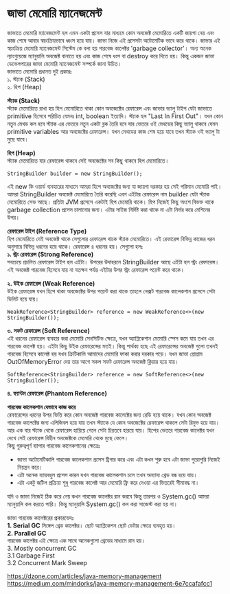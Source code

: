 # জাভা মেমোরি ম্যানেজমেন্ট          
জাভাতে মেমোরি ম্যানেজমেন্ট হল এমন একটা প্রসেস যার মাধ্যমে কোন অবজেক্ট  মেমোরিতে একটি জায়গা নেয় এবং কাজ শেষে আবার স্বয়ংক্রিয়ভাবে ধ্বংস হয়ে যায়। জাভা নিজে এই প্রসেসটা অটোমেটিক ভাবে করে থাকে। জাভার এই স্বয়ংক্রিয় মেমোরি ম্যানেজমেন্ট সিস্টেম কে বলা হয়  গারবেজ কালেক্টর 'garbage collector'।  অন্য অনেক ল্যাংগুয়েজে ম্যানুয়ালি অবজেক্ট বানাতে হয় এবং কাজ শেষে ধংস বা destroy করে দিতে হয়। কিন্তু একজন জাভা ডেভেলপারের জাভা মেমোরি ম্যানেজমেন্ট সম্পর্কে জানা উচিত।  
জাভাতে মেমোরি প্রধানত দুই প্রকারঃ      
১. স্ট্যাক (Stack)    
২. হিপ (Heap)    

**স্ট্যাক (Stack)**       
স্ট্যাক মেমোরিতে রাখা হয় হিপ মেমোরিতে থাকা কোন অবজেক্টের রেফারেন্স এবং জাভার ভ্যালু টাইপ যেটা জাভাতে primitive হিসেবে পরিচিত যেমনঃ int, boolean ইত্যাদি। স্ট্যাক হল "Last In First Out"। যখন কোন নতুন মেথড কল হবে স্ট্যাক এর ভেতরে নতুন একটা ব্লক তৈরি হবে যার ভেতরে ওই মেথডের কিছু ভ্যালু থাকবে যেমন primitive variables আর অবজেক্টের রেফারেন্স। যখন মেথডের কাজ শেষ হয়ে যাবে তখন স্ট্যাক ওই ভ্যালু টা মুছে যাবে। 

**হিপ (Heap)**    
স্ট্যাক মেমোরিতে যার রেফারেন্স থাকবে সেই অবজেক্টের সব কিছু থাকবে হিপ মেমোরিতে।   
```
StringBuilder builder = new StringBuilder();
```              
এই new কি ওয়ার্ড ব্যবহারের মাধ্যমে আমরা হিপে অবজেক্টের জন্য যা জায়গা দরকার হয় সেই পরিমান মেমোরি পাই। আমরা StringBuilder অবজেক্ট মেমোরিতে তৈরি করেছি এবগ এইটার রেফারেন্স নাম builder যেটা স্ট্যাক মেমোরিতে সেভ আছে।  প্রতিটা JVM প্রসেসে একটাই হিপ মেমোরি থাকে। হিপ নিজেই কিছু অংশে বিভক্ত থাকে garbage collection প্রসেস চালানোর জন্য। এটার সাইজ নির্দিষ্ট করা থাকে না এটা নির্ভর করে মেশিনের উপর। 


**রেফারেন্স টাইপ (Reference Type)**   
হিপ মেমোরিতে যেই অবজেক্ট থাকে সেগুলোর রেফারেন্স থাকে স্ট্যাক মেমোরিতে। এই রেফারেন্স বিভিন্ন কাজের ধরন অনুসারে বিভিন্ন ধরনের হয়ে থাকে। রেফারেন্স ৪ ধরনের হয়। সেগুলো হলঃ         
**১. স্ট্রং রেফারেন্স (Strong Reference)**       
সবচেয়ে প্রচলিত রেফারেন্স টাইপ হল এইটা। উপরের উদাহরনে  StringBuilder আছে এইটা হল স্ট্রং রেফারেন্স। এই অবজেক্ট গারবেজ হিসেবে যায় না যতক্ষন পর্যন্ত এইটার উপর স্ট্রং রেফারেন্স পয়েন্ট করে থাকে।       

**২. উইক রেফারেন্স (Weak Reference)**      
উইক রেফারেন্স যখন হিপে থাকা অবজেক্টের উপর পয়েন্ট করা থাকে তাহলে নেক্সট গারবেজ কালেকশান প্রসেসে সেটা ডিলিট হয়ে যায়।       
```
WeakReference<StringBuilder> reference = new WeakReference<>(new StringBuilder());
```

**৩. সফট রেফারেন্স (Soft Reference)**      
এই ধরনের রেফারেন্স ব্যবহার করা মেমোরি সেনসিটিভ ক্ষেত্রে, যখন অ্যাপ্লিকেশান মেমোরি স্পেস কমে যায় তখন এর গারবেজ কালেক্ট হয়। এইটা কিছু উইক রেফারেন্সের মতই। কিন্তু পার্থক্য হছে এই রেফারেন্সের অবজেক্ট গুলো তখনই গারবেজ হিসেবে কালেক্ট হয় যখন ক্রিটিকালি আমাদের মেমোরি ফাকা করার দরকার পড়ে। যখন জাভা প্রোগ্রাম OutOfMemoryError দেয় তার আগে সকল সফট রেফারেন্স অবজেক্ট ক্লিয়ার হয়ে যায়।     
```
SoftReference<StringBuilder> reference = new SoftReference<>(new StringBuilder());
```

**৪. ফ্যান্টম রেফারেন্স (Phantom Reference)**    

**গারবেজ কালেকশান যেভাবে কাজ করে**       
রেফারেন্সের ধরনের উপর ভিত্তি করে কোন অবজেক্ট গারবেজ কালেক্টের জন্য রেডি হয়ে থাকে। যখন কোন অবজেক্ট গারবেজ কালেক্টের জন্য এলিজিবল হয়ে যায় তখন স্ট্যাকে যে কোন অবজেক্টের রেফারেন্স থাকলে সেটা রিমুভ হয়ে যায়। আর এক বার স্ট্যাক থেকে রেফারেন্স হারিয়ে গেলে সেটা চিরতবে হারয়ে যায়। হিপের ভেতরে গারবেজ কালেক্টর যখন দেখে সেই রেফারেন্স বিহীন অবজেক্টকে মেমোরি থেকে মুছে ফেলে।             
কিছু গুরুত্বপূর্ণ ব্যাপার গারবেজ কালেকশানের ক্ষেত্রেঃ      
* জাভা অটোমেটিকালি গারবেজ কালেকশান প্রসেস ট্রিগার করে এবং এটা কখন শুরু হবে এটা জাভা পুরোপুরি নিজেই নিয়ন্ত্রন করে।   
* এটা অনেক ব্যায়বহুল প্রসেস কারন যখন গারবেজ কালেকশান চলে তখন অন্যান্য থ্রেড বন্ধ হয়ে যায়।  
* এটা একটু জটিল প্রক্রিয়া শুধু গারবেজ কালেক্ট আর মেমোরি ফ্রি করে দেওয়া এর ভিতরেই সীমাবদ্ধ না।      

যদি ও জাভা নিজেই ঠিক করে নেয় কখন গারবেজ কালেক্টর রান করবে কিন্তু তারপর ও System.gc() আমরা ম্যানুয়ালি কল করতে পারি। কিন্তু ম্যানুয়ালি System.gc() কল করা সাজেস্ট করা হয় না।     

জাভা গারবেজ কালেক্টরের প্রকারভেদঃ     
**1. Serial GC** 
সিঙ্গেল থ্রেড কালেক্টর। ছোট অ্যাপ্লিকেশন ছোট ডেটার ক্ষেত্রে ব্যবহৃত হয়।          
**2. Parallel GC**     
গারবেজ কালেক্টর এই ক্ষেত্রে এক সাথে অনেকগুলো থ্রেডের মাধ্যমে রান হয়।     
3. Mostly concurrent GC  
3.1 Garbage First    
3.2 Concurrent Mark Sweep   

  


https://dzone.com/articles/java-memory-management      
https://medium.com/mindorks/java-memory-management-6e7ccafafcc1

